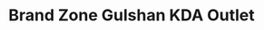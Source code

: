 ---
title: "Brand Zone Gulshan KDA Outlet"
url: /karachi/brand-zone-gulshan-kda-outlet/
shop: clothes
---